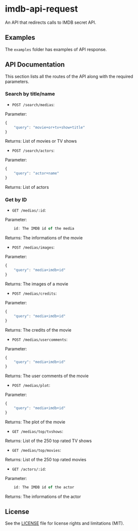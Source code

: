 # imdb-api-request

An API that redirects calls to IMDB secret API.

## Examples

The `examples` folder has examples of API response.

## API Documentation

This section lists all the routes of the API along with the required parameters.

### Search by title/name

- `POST /search/medias`:

Parameter:

```js
{
    "query": "movie+or+tv+show+title"
}
```

Returns:
    List of movies or TV shows

- `POST /search/actors`:

Parameter:

```js
{
    "query": "actor+name"
}
```

Returns:
    List of actors

### Get by ID

- `GET /medias/:id`:

Parameter:

```js
    id: The IMDB id of the media
```

Returns:
    The informations of the movie

- `POST /medias/images`:

Parameter:

```js
{
    "query": "media+imdb+id"
}
```

Returns:
    The images of a movie

- `POST /medias/credits`:

Parameter:

```js
{
    "query": "media+imdb+id"
}
```

Returns:
    The credits of the movie

- `POST /medias/usercomments`:

Parameter:

```js
{
    "query": "media+imdb+id"
}
```

Returns:
    The user comments of the movie

- `POST /medias/plot`:

Parameter:

```js
{
    "query": "media+imdb+id"
}
```

Returns:
    The plot of the movie

- `GET /medias/top/tvshows`:

Returns:
    List of the 250 top rated TV shows

- `GET /medias/top/movies`:

Returns:
    List of the 250 top rated movies

- `GET /actors/:id`:

Parameter:

```js
    id: The IMDB id of the actor
```

Returns:
    The informations of the actor

## License

See the [LICENSE](LICENSE.md) file for license rights and limitations (MIT).
